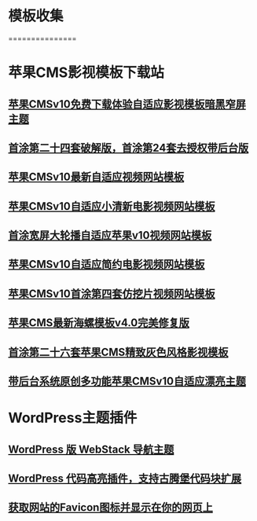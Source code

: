 # 模板收集
===============

# 苹果CMS影视模板下载站

## [苹果CMSv10免费下载体验自适应影视模板暗黑窄屏主题](http://1.zhanzhang114.com)
## [首涂第二十四套破解版，首涂第24套去授权带后台版](http://2.zhanzhang114.com/)
## [苹果CMSv10最新自适应视频网站模板](http://3.zhanzhang114.com)
## [苹果CMSv10自适应小清新电影视频网站模板](http://4.zhanzhang114.com/)
## [首涂宽屏大轮播自适应苹果v10视频网站模板](http://5.zhanzhang114.com/)
## [苹果CMSv10自适应简约电影视频网站模板](http://6.zhanzhang114.com/)
## [苹果CMSv10首涂第四套仿挖片视频网站模板](http://7.zhanzhang114.com/)
## [苹果CMS最新海螺模板v4.0完美修复版](http://8.zhanzhang114.com/)
## [首涂第二十六套苹果CMS精致灰色风格影视模板](http://9.zhanzhang114.com/)
## [带后台系统原创多功能苹果CMSv10自适应漂亮主题](http://10.zhanzhang114.com/)

# WordPress主题插件
## [WordPress 版 WebStack 导航主题](https://github.com/owen0o0/WebStack)
## [WordPress 代码高亮插件，支持古腾堡代码块扩展](https://github.com/owen0o0/io-code-highlight)
## [获取网站的Favicon图标并显示在你的网页上](https://github.com/owen0o0/getFavicon)
